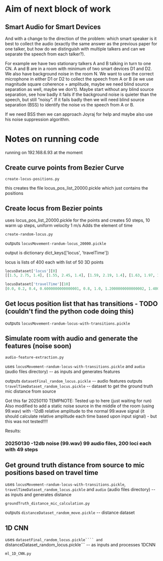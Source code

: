 # Aim of next block of work

## Smart Audio for Smart Devices
 
And with a change to the direction of the problem: which smart speaker
is it best to collect the audio (exactly the same answer as the
previous paper for one talker, but how do we distinguish with multiple
talkers and can we separate the speech from each talker?).
 
For example we have two stationary talkers A and B talking in turn to
one CN. A and B are in a room with minimum of two smart devices D1 and
D2. We also have background noise in the room N. We want to use the
correct microphone in either D1 or D2 to collect the speech from A or
B (ie we use magnitude square coherence + amplitude, maybe we need
blind source separation as well, maybe we don’t). Maybe start without
any blind source separation, see how badly it fails if the background
noise is quieter than the speech, but still “noisy”. If it fails badly
then we will need blind source separation (BSS) to identify the noise
vs the speech from A or B.
 
If we need BSS then we can approach Joyraj for help and maybe also use
his noise suppression algorithm.
 
# Notes on running code

running on 192.168.6.93 at the moment

## Create curve points from Bezier Curve


```create-locus-positions.py```

this creates the file locus_pos_list_20000.pickle which just contains the positions

## Create locus from Bezier points

uses locus_pos_list_20000.pickle for the points and creates 50 steps, 10 warm up steps, uniform velocity 1 m/s
Adds the element of time

```create-random-locus.py```

outputs ```locusMovement-randum-locus_20000.pickle```

output is dictionary dict_keys(['locus', 'travelTime'])

locus is lists of 400 each with list of 50 3D points

``` python
locusDataset['locus'][0]
[[1.5, 2.75, 1.4], [1.55, 2.45, 1.4], [1.59, 2.19, 1.4], [1.63, 1.97, 1.4], [1.66, 1.79, 1.4], [1.69, 1.63, 1.4], [1.71, 1.51, 1.4], [1.73, 1.43, 1.4], [1.75, 1.37, 1.4], [1.76, 1.33, 1.4], [1.77, 1.33, 1.4], [1.77, 1.34, 1.4], [1.77, 1.38, 1.4], [1.77, 1.44, 1.4], [1.77, 1.51, 1.4], [1.76, 1.61, 1.4], [1.75, 1.71, 1.4], [1.74, 1.83, 1.4], [1.73, 1.96, 1.4], [1.72, 2.1, 1.4], [1.7, 2.25, 1.4], [1.69, 2.4, 1.4], [1.67, 2.56, 1.4], [1.65, 2.72, 1.4], [1.63, 2.87, 1.4], [1.62, 3.03, 1.4], [1.6, 3.19, 1.4], [1.58, 3.33, 1.4], [1.56, 3.48, 1.4], [1.55, 3.61, 1.4], [1.53, 3.73, 1.4], [1.52, 3.85, 1.4], [1.51, 3.94, 1.4], [1.5, 4.03, 1.4], [1.49, 4.09, 1.4], [1.48, 4.13, 1.4], [1.48, 4.16, 1.4], [1.48, 4.16, 1.4], [1.48, 4.14, 1.4], [1.48, 4.09, 1.4], [1.49, 4.01, 1.4], [1.5, 3.9, 1.4], [1.52, 3.76, 1.4], [1.54, 3.59, 1.4], [1.56, 3.38, 1.4], [1.59, 3.14, 1.4], [1.62, 2.85, 1.4], [1.66, 2.53, 1.4], [1.7, 2.16, 1.4], [1.75, 1.75, 1.4]]
```

``` python
locusDataset['travelTime'][10]
[0.0, 0.2, 0.4, 0.6000000000000001, 0.8, 1.0, 1.2000000000000002, 1.4000000000000001, 1.6, 1.8, 2.0, 2.2, 2.4000000000000004, 2.6, 2.8000000000000003, 3.0, 3.2, 3.4000000000000004, 3.6, 3.8000000000000003, 4.0, 4.2, 4.4, 4.6000000000000005, 4.800000000000001, 5.0, 5.2, 5.4, 5.6000000000000005, 5.800000000000001, 6.0, 6.2, 6.4, 6.6000000000000005, 6.800000000000001, 7.0, 7.2, 7.4, 7.6000000000000005, 7.800000000000001, 8.0, 8.200000000000001, 8.4, 8.6, 8.8, 9.0, 9.200000000000001, 9.4, 9.600000000000001, 9.8]
```

## Get locus position list that has transitions - TODO (couldn't find the python code doing this)

outputs ```locusMovement-randum-locus-with-transitions.pickle```

## Simulate room with audio and generate the features (noise soon)

```audio-feature-extraction.py```

uses ```locusMovement-randum-locus-with-transitions.pickle``` and ```audio``` (audio files directory) -- as inputs and generates features

outputs ```datasetFinal_random_locus.pickle```   -- audio features
outputs ```travelTimeDataset_random_locus.pickle```  -- dataset to get the ground truth mic distance from source

Got this far 20250110
TEMPNOTE: Tested up to here (just waiting for run)
Also modified to add a static noise source in the middle of the room (using 99.wav) with -12dB relative amplitude to the normal 99.wave signal (it should calculate relative amplitude each time based upon input signal) - but this was not tested!!!!

Results:
### 20250130 -12db noise (99.wav) 99 audio files, 200 loci each with 49 steps


## Get ground truth distance from source to mic positions based on travel time

uses ```locusMovement-randum-locus-with-transitions.pickle```, ```travelTimeDataset_random_locus.pickle``` and ```audio``` (audio files directory) -- as inputs and generates distance

```groundTruth_distance_mic_calculation.py```

outputs ```distanceDataset_random_move.pickle```   -- distance dataset

## 1D CNN

uses ```datasetFinal_random_locus.pickle```` and ```distanceDataset_random_locus.pickle``` -- as inputs and processes 1DCNN

```ml_1D_CNN.py```



